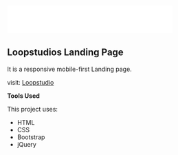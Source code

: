![Loopstudios Logo](https://github.com/valencydickson/Loopstudios/blob/main/images/logo.svg)

## Loopstudios Landing Page

It is a responsive mobile-first Landing page.

visit: [Loopstudio](https://easy-bank-plum.vercel.app/)

**Tools Used**

This project uses:
- HTML
- CSS
- Bootstrap
- jQuery
